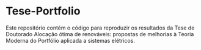 # Tese-Portfolio
Este repositório contém o código para reproduzir os resultados da Tese de Doutorado Alocação ótima de renováveis: propostas de melhorias à Teoria Moderna do Portfólio aplicada a sistemas elétricos.
